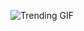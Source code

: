 
<!-- GIF_SECTION -->
![Trending GIF](https://media2.giphy.com/media/v1.Y2lkPThiYjIxNzcydnhsZTUyanlyYWQ0dTY2YWh1d3RrYjAxbHM2aWV5MHF5ZmVtOXh3aCZlcD12MV9naWZzX3NlYXJjaCZjdD1n/xT8qBsOjMOcdeGJIU8/giphy.gif)
<!-- END_GIF_SECTION -->
